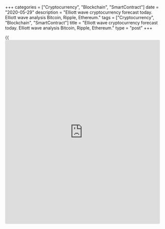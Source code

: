 +++
categories = ["Cryptocurrency", "Blockchain", "SmartContract"]
date = "2020-05-29"
description = "Elliott wave cryptocurrency forecast today. Elliott wave analysis Bitcoin, Ripple, Ethereum."
tags = ["Cryptocurrency", "Blockchain", "SmartContract"]
title = "Elliott wave cryptocurrency forecast today. Elliott wave analysis Bitcoin, Ripple, Ethereum."
type = "post"
+++

{{<iframe id="large-banner" src="https://www.bounty.group/#slide=9.0" width="100%" height="600" scrolling="no" style="border: 0px solid rgb(216, 221, 230); border-radius: 3px;">}}

May 29, 2020

May 29, 2020

Elliott wave [daily](https://www.fintecher.org/2020/03/03/forex-trading-daily-strategy/) forecast for Bitcoin, Ripple and EthereumRoman Onegin

## Elliott wave forecast for BTCUSD, ETHUSD, XRPUSD for today

###  **Elliott wave[BTCUSD][1] analysis**

 **![LiteForex: Elliott wave cryptocurrency forecast today. Elliott wave
analysis Bitcoin, Ripple, Ethereum.][2]**

There is forming the long-term corrective wave [4] that is likely to be
a triple three (W)-(X)-(Y)-(XX)-(Z). There completed the down motive
wave (Y) as a zigzag, after that the market has started rising in the
second linking wave (XX). Presumably, over next week, the bullish
impulse C should complete, next the cryptocurrency pair should form the
final bear wave [Z] as it is outlined in the chart.

* * *

###  **Elliott wave[XRPUSD][3] analysis**

 **![LiteForex: Elliott wave cryptocurrency forecast today. Elliott wave
analysis Bitcoin, Ripple, Ethereum.][4]**

The XRPUSD market is following the middle part of the large upward
zigzag (A)-(B)-(C), there is developing the corrective wave (B). Based
on the structure unfolding, the (B) correction is a down double zigzag
W-X-Y. There have completed zigzag W and the linking wave X. There is
now unfolding the zigzag-shaped wave Y. Presumably, the corrective wave
[B] of Y should soon complete as a double zigzag. Next, the price should
start declining in the [C] impulse towards the previous low 0.176.

* * *

###  **Elliott wave[ETHUSD][5] analysis**

 **![LiteForex: Elliott wave cryptocurrency forecast today. Elliott wave
analysis Bitcoin, Ripple, Ethereum.][6]**

The ETHUSD market is following the sideways corrective wave B that is
developing as a double three [W]-[X]-[Y]. There is now forming the
upward linking wave [X] that is likely to be a double zigzag
(W)-(X)-(Y). Sub-waves (W) and (X) have completed. There is now
finishing the bullish zigzag-shaped wave (Y), namely its final impulse
c. The price may continue rising in this impulse to a level of 231.34,
after that the price should start declining in the down wave [Y].

* * *

P.S. Did you like my article? Share it in social networks: it will be
the best “thank you" :)

Ask me questions and comment below. I’ll be glad to answer your
questions and give necessary explanations.

 **Useful links:**

  * I recommend trying to trade with a reliable broker [here][7]. The system allows you to trade by yourself or copy successful traders from all across the globe.
  * Use my promo-code BLOG for getting deposit bonus 50% on LiteForex platform. Just enter this code in the appropriate field while [depositing][8] your trading account.
  * Telegram channel with high-quality analytics, Forex reviews, training articles, and other useful things for traders <t.me/liteforex>

![Elliott wave [daily](https://www.fintecher.org/2020/03/03/forex-trading-daily-strategy/) forecast for Bitcoin, Ripple and Ethereum][9]

The content of this article reflects the author’s opinion and does not
necessarily reflect the official position of LiteForex. The material
published on this page is provided for informational purposes only and
should not be considered as the provision of investment advice for the
purposes of Directive 2004/39/EC.

Rate this article:

{{value}}

( {{count}} {{title}} )

   1. my.liteforex.com/trading/chart?symbol=BTCUSD
   2. cdn.liteforex.com/cache/uploads/blog_post/wave-analysis-crypto/29-05-2020/BTCUSDH2.png?w=30&s=e5f244904184b4e6a340149ecd2c87bb
   3. my.liteforex.com/trading/chart?symbol=XRPUSD
   4. cdn.liteforex.com/cache/uploads/blog_post/wave-analysis-crypto/29-05-2020/XRPUSDH2.png?w=30&s=ffb72900df4bc5d47d50053cb0f587de
   5. my.liteforex.com/trading/chart?symbol=ETHUSD
   6. cdn.liteforex.com/cache/uploads/blog_post/wave-analysis-crypto/29-05-2020/ETHUSDH2.png?w=30&s=df57eedf974b89e572786831499e71c6
   7. my.liteforex.com/?category=analysts-opinions&slug=elliott-wave-[daily](https://www.fintecher.org/2020/03/03/forex-trading-daily-strategy/)-forecast-for-[bitcoin](https://www.letsplayfx.com/blog/forex-for-bitcoin/)-ripple-and-[Ethereum](https://www.playgroundfx.com/blog/the-creator-of-ethereum/)-2020-05-29&openPopup=%2Fregistration%2Fpopup&utm_source=blog&utm_medium=article&utm_campaign=bonus
   8. my.liteforex.com/deposit/?category=analysts-opinions&slug=elliott-wave-[daily](https://www.fintecher.org/2020/03/03/forex-trading-daily-strategy/)-forecast-for-[bitcoin](https://www.letsplayfx.com/blog/forex-for-bitcoin/)-ripple-and-[Ethereum](https://www.playgroundfx.com/blog/the-creator-of-ethereum/)-2020-05-29&promo_code=BLOG&utm_source=blog&utm_medium=article&utm_campaign=bonus
   9. cdn.liteforex.com/cache/uploads/blog_post/wave-analysis-crypto/29-05-2020/[BTC](https://www.playgroundfx.com/blog/who-is-the-creator-of-bitcoin/)-eth-xrp-29-05-2020-wave-analysis.png?q=75&w=1000&s=8c71d358c76fbf1c55f6d71de813a6d5